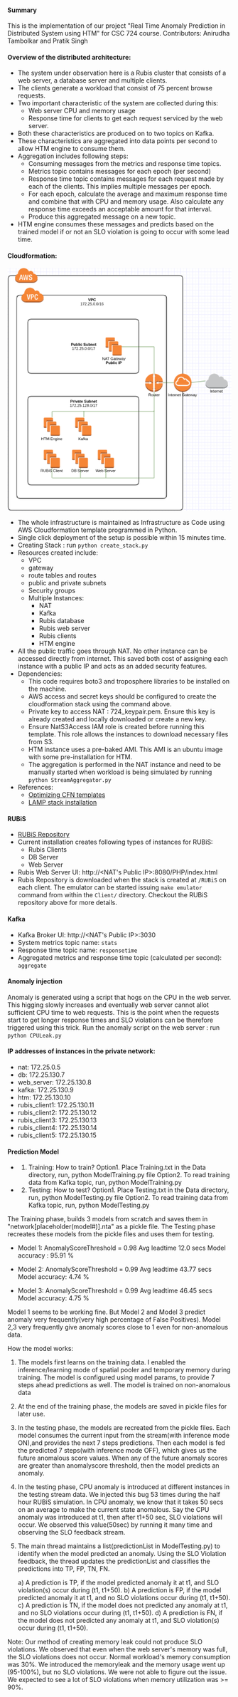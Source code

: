 #### Summary
This is the implementation of our project "Real Time Anomaly Prediction in Distributed System using HTM" for CSC 724 course.
Contributors: Anirudha Tambolkar and Pratik Singh
                
#### Overview of the distributed architecture:
* The system under observation here is a Rubis cluster that consists of a web server, a database server and multiple clients.
* The clients generate a workload that consist of 75 percent browse requests.
* Two important characteristic of the system are collected during this:
    * Web server CPU and memory usage
    * Response time for clients to get each request serviced by the web server.
* Both these characteristics are produced on to two topics on Kafka.
* These characteristics are aggregated into data points per second to allow HTM engine to consume them.
* Aggregation includes following steps:
    * Consuming messages from the metrics and response time topics.
    * Metrics topic contains messages for each epoch (per second)
    * Response time topic contains messages for each request made by each of the clients. This implies multiple messages per epoch.
    * For each epoch, calculate the average and maximum response time and combine that with CPU and memory usage. Also calculate any response time exceeds an acceptable amount for that interval.
    * Produce this aggregated message on a new topic.
* HTM engine consumes these messages and predicts based on the trained model if or not an SLO violation is going to occur with some lead time. 

#### Cloudformation:
![AWS Architectures](https://github.com/atambol/Real-time-anomaly-prediction-in-distributed-systems/blob/master/AWS_Architecture.png?raw=true "AWS_Architectures")
* The whole infrastructure is maintained as Infrastructure as Code using AWS Cloudformation template programmed in Python.
* Single click deployment of the setup is possible within 15 minutes time.
* Creating Stack : run `python create_stack.py`
* Resources created include: 
    * VPC
    * gateway
    * route tables and routes
    * public and private subnets
    * Security groups
    * Multiple Instances:
        * NAT
        * Kafka
        * Rubis database
        * Rubis web server
        * Rubis clients
        * HTM engine
* All the public traffic goes through NAT. No other instance can be accessed directly from internet. This saved both cost of assigning each instance with a public IP and acts as an added security features.
* Dependencies: 
    * This code requires boto3 and troposphere libraries to be installed on the machine.
    * AWS access and secret keys should be configured to create the cloudformation stack using the command above. 
    * Private key to access NAT : 724_keypair.pem. Ensure this key is already created and locally downloaded or create a new key.
    * Ensure NatS3Access IAM role is created before running this template. This role allows the instances to download necessary files from S3.
    * HTM instance uses a pre-baked AMI. This AMI is an ubuntu image with some pre-installation for HTM. 
    * The aggregation is performed in the NAT instance and need to be manually started when workload is being simulated by running `python StreamAggregator.py`
* References: 
    * [Optimizing CFN templates](https://aws.amazon.com/blogs/devops/optimize-aws-cloudformation-templates/)
    * [LAMP stack installation](https://docs.aws.amazon.com/AWSEC2/latest/UserGuide/install-LAMP.html)

#### RUBiS
* [RUBiS Repository](https://github.com/atambol/RUBiS)
* Current installation creates following types of instances for RUBiS: 
    * Rubis Clients
    * DB Server
    * Web Server
* Rubis Web Server UI: http://<NAT's Public IP>:8080/PHP/index.html
* Rubis Repository is downloaded when the stack is created at `/RUBiS` on each client. The emulator can be started issuing `make emulator` command from within the `Client/` directory. Checkout the RUBiS repository above for more details. 

#### Kafka
* Kafka Broker UI: http://<NAT's Public IP>:3030
* System metrics topic name: `stats`
* Response time topic name: `responsetime`
* Aggregated metrics and response time topic (calculated per second): `aggregate`

#### Anomaly injection
Anomaly is generated using a script that hogs on the CPU in the web server. This higging slowly increases and eventually web server cannot allot sufficient CPU time to web requests. This is the point when the requests start to get longer response times and SLO violations can be therefore triggered using this trick.
Run the anomaly script on the web server : run `python CPULeak.py`

#### IP addresses of instances in the private network:
* nat: 172.25.0.5
* db: 172.25.130.7
* web_server: 172.25.130.8
* kafka: 172.25.130.9
* htm: 172.25.130.10
* rubis_client1: 172.25.130.11
* rubis_client2: 172.25.130.12
* rubis_client3: 172.25.130.13
* rubis_client4: 172.25.130.14
* rubis_client5: 172.25.130.15


#### Prediction Model 
* 1. Training: How to train?
   Option1. Place Training.txt in the Data directory, run, python ModelTraining.py file
   Option2. To read training data from Kafka topic, run, python ModelTraining.py   

* 2. Testing: How to test?
   Option1. Place Testing.txt in the Data directory, run, python ModelTesting.py file
   Option2. To read training data from Kafka topic, run, python ModelTesting.py   

The Training phase, builds 3 models from scratch and saves them in "network[placeholder(model#)].nta" as a pickle file.
The Testing phase recreates these models from the pickle files and uses them for testing.

* Model 1: 
	AnomalyScoreThreshold = 0.98
	Avg leadtime 12.0 secs
	Model accuracy : 95.91 %
	
* Model 2:
	AnomalyScoreThreshold = 0.99
	Avg leadtime 43.77 secs
	Model accuracy: 4.74 %

* Model 3:
  AnomalyScoreThreshold = 0.99
	Avg leadtime 46.45 secs
	Model accuracy: 4.75 %
	
	
Model 1 seems to be working fine. But Model 2 and Model 3 predict anomaly very frequently(very high percentage of False Positives). Model 2,3 very frequently give anomaly scores close to 1 even for non-anomalous data. 

How the model works: 
1. The models first learns on the training data. I enabled the inference/learning mode of spatial pooler and temporary memory during training. The model is configured using model params, to provide 7 steps ahead predictions as well. The model is trained on non-anomalous data

2. At the end of the training phase, the models are saved in pickle files for later use.

3. In the testing phase, the models are recreated from the pickle files. Each model consumes the current input from the stream(with inference mode ON),and provides the next 7 steps predictions. Then each model is fed the predicted 7 steps(with inference mode OFF), which gives us the future anomalous score values. When any of the future anomaly scores are greater than anomalyscore threshold, then the model predicts an anomaly.

4. In the testing phase, CPU anomaly is introduced at different instances in the testing stream data. We injected this bug 53 times during the half hour RUBiS simulation. In CPU anomaly, we know that it takes 50 secs on an average to make the current state anomalous.
Say the CPU anomaly was introduced at t1, then after t1+50 sec, SLO violations will occur. We observed this value(50sec) by running it many time and observing the SLO feedback stream.

5. The main thread maintains a list(predictionList in ModelTesting.py) to identify when the model predicted an anomaly. Using the SLO Violation feedback, the 
thread updates the predictionList and classifies the predictions into TP, FP, TN, FN.

	a) A prediction is TP, if the model predicted anomaly it at t1, and SLO violation(s) occur during (t1, t1+50).
	b) A prediction is FP, if the model predicted anomaly it at t1, and no SLO violations occur during (t1, t1+50).
	c) A prediction is TN, if the model does not predicted any anomaly at t1, and no SLO violations occur during (t1, t1+50).
	d) A prediction is FN, if the model does not predicted any anomaly at t1, and SLO violation(s) occur during (t1, t1+50).


Note: Our method of creating memory leak could not produce SLO violations. We observed that even when the web server's memory was full, the SLO violations does not occur. Normal workload's memory consumption was 30%. We introduced the memoryleak and the memory usage went up (95-100%), but no SLO violations. We were not able to figure out the issue. We expected to see a lot of SLO violations when memory utilization was >= 90%.    

